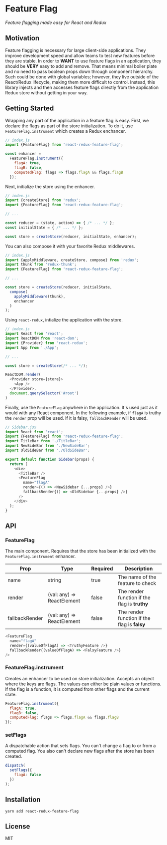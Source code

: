 # Feature Flag

_Feature flagging made easy for React and Redux_

## Motivation

Feature flagging is necessary for large client-side applications. They improve development speed
and allow teams to test new features before they are stable. In order to __WANT__ to use feature
flags in an application, they should be __VERY__ easy to add and remove. That means minimal
boiler plate and no need to pass boolean props down through component hierarchy. Such could be
done with global variables; however, they live outside of the React/Redux lifecycle, making them
more difficult to control. Instead, this library injects and then accesses feature flags directly
from the application Redux store without getting in your way.

## Getting Started

Wrapping any part of the application in a feature flag is easy. First, we declare the flags as
part of the store initialization. To do it, use `FeatureFlag.instrument` which creates a Redux enchancer.

```js
// index.js
import {FeatureFlag} from 'react-redux-feature-flag';

const enhancer =
  FeatureFlag.instrument({
    flagA: true,
    flagB: false,
    computedFlag: flags => flags.flagA && flags.flagB
  });
```

Next, initialize the store using the enhancer.

```js
// index.js
import {createStore} from 'redux';
import {FeatureFlag} from 'react-redux-feature-flag';

// ...

const reducer = (state, action) => { /* ... */ };
const initialState = { /* ... */ };

const store = createStore(reducer, initialState, enhancer);
```

You can also compose it with your favorite Redux middlewares.

```js
// index.js
import {applyMiddleware, createStore, compose} from 'redux';
import thunk from 'redux-thunk';
import {FeatureFlag} from 'react-redux-feature-flag';

// ...

const store = createStore(reducer, initialState,
  compose(
    applyMiddleware(thunk),
    enchancer
  )
);
```

Using `react-redux`, intialize the application with the store.

```js
// index.js
import React from 'react';
import ReactDOM from 'react-dom';
import {Provider} from 'react-redux';
import App from './App';

// ...

const store = createStore(/* ... */);

ReactDOM.render(
  <Provider store={store}>
    <App />
  </Provider>,
  document.querySelector('#root')
)
```

Finally, use the `FeatureFlag` anywhere in the application. It's used just as
it would with any React component. In the following example, if `flagA` is truthy the
`render` prop will be used. If it is falsy, `fallbackRender` will be used.

```js
// Sidebar.jsx
import React from 'react';
import {FeatureFlag} from 'react-redux-feature-flag';
import TitleBar from './TitleBar';
import NewSideBar from './NewSideBar';
import OldSideBar from './OldSideBar';

export default function Sidebar(props) {
  return (
    <div>
      <TitleBar />
      <FeatureFlag
        name="flagA"
        render={() => <NewSidebar {...props} />}
        fallbackRender{() => <OldSidebar {...props} />}
      />
    </div>
  );
}
```

## API

### FeatureFlag

The main component. Requires that the store has been initialized with the
`FeatureFlag.instrument` enhancer.

Prop | Type | Required | Description
--- | --- | --- | ---
name | string | true | The name of the feature to check
render | (val: any) => ReactElement | false | The render function if the flag is __truthy__
fallbackRender | (val: any) => ReactElement | false | The render function if the flag is __falsy__

```js
<FeatureFlag
  name="flagA"
  render={(valueOfFlagA) => <TruthyFeature />}
  fallbackRender{(valueOfFlagA) => <FalsyFeature />}
/>
```

### FeatureFlag.instrument

Creates an enhancer to be used on store initialization. Accepts an object where the keys are flags.
The values can either be plain values or functions. If the flag is a function, it is computed from
other flags and the current state.

```js
FeatureFlag.instrument({
  flagA: true,
  flagB: false,
  computedFlag: flags => flags.flagA && flags.flagB
});
```


### setFlags

A dispatchable action that sets flags. You can't change a flag to or from a computed flag. You also
can't declare new flags after the store has been created.

```js
dispatch(
  setFlags({
    flagA: false
  })
);
```

## Installation

```
yarn add react-redux-feature-flag
```

## License

MIT
